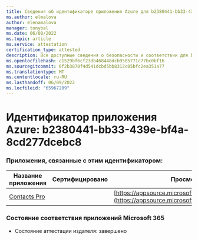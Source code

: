 ```yaml
---
title: Сведения об идентификаторе приложения Azure для b2380441-bb33-439e-bf4a-8cd277dcebc8
ms.author: elmalova
author: elenamalova
manager: tonybal
ms.date: 06/08/2022
ms.topic: article
ms.service: attestation
certification_type: attested
description: Все доступные сведения о безопасности и соответствии для b2380441-bb33-439e-bf4a-8cd277dcebc8.
ms.openlocfilehash: c1529bf6cf23db468448dcb9585771c77bc0bf16
ms.sourcegitcommit: 6f2b3870f4d541dcbd5bb8312c05bfc2ea351a77
ms.translationtype: MT
ms.contentlocale: ru-RU
ms.lasthandoff: 06/09/2022
ms.locfileid: "65967209"
---
```

# <a name="azure-app-id-b2380441-bb33-439e-bf4a-8cd277dcebc8"></a>Идентификатор приложения Azure: b2380441-bb33-439e-bf4a-8cd277dcebc8


### <a name="apps-associated-with-this-id"></a>Приложения, связанные с этим идентификатором:
| **Название приложения** | **Сертифицировано** | **Просмотр в AppSource** |
|--------------|---------------|-----------------------|
| [Contacts Pro](../forward/WA200002804.md) |  | [https://appsource.microsoft.com/product/office/WA200002804](https://appsource.microsoft.com/product/office/WA200002804) |

### <a name="microsoft-365-app-compliance-status"></a>Состояние соответствия приложений Microsoft 365
- Состояние аттестации издателя: завершено
